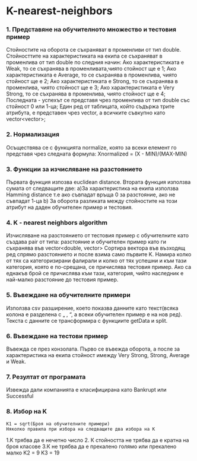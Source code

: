 # K-nearest-neighbors
### 1.	Представяне на обучителното множество и тестовия пример
Стойностите на оборота се съхраняват в променливи от тип double. 
Стойносттите на характеристиката на екипа се съхраняват в променлива от тип double по следния начин:
Ако характеристиката е Weak, то се съхранява в променливата,чиято стойност ще е 1;
Ако характеристиката е Average, то се съхранява в променлива, чиято стойност ще е 2;
Ако характеристиката е Strong, то се съхранява в променлива, чиято стойност ще е 3;
Ако характеристиката е Very Strong, то се съхранява в променлива, чиято стойност ще е 4;
Последната - успехът се представя чрез променлива от тип double със стойност 0 или 1-ца;
Един ред от таблицата, който съдържа трите атрибута, е представен чрез vector<double>, а всичките съвкупно като vector<vector<double>>; 



### 2.	Нормализация
Осъществява се с функцията normalizе, която за всеки елемент го представя чрез следната формула:
 Xnormalized = (X - MIN)/(MAX-MIN)




### 3.	Функции за изчисляване на разстоянието
Първата функция изпозва euclidean distance.
Втората функция използва сумата от следващите две: 
a)За характеристика на екипа използва Hamming distance т.е ако съвпадат връща 0 за разстояние, ако не съвпадат 1-ца
b) За оборота разликата между стойностите на този атрибут на даден обучителен пример и тестовия.



### 4.	K - nearest neighbors algorithm
Изчисляване на разстоянието от тестовия пример с обучителните като създава 
pair от типа: разстояние и обучителен пример като ги съхранява
във vector<double, vector<double>>
Сортира вектора във възходящ ред спрямо разстоянието и после взима само първите K.
Намира колко от тях са категоризирани фалирали и колко от тях успешни и към тази категория, която е по-срещана, се причислява тестовия пример. 
Ако са еднакъв брой се причислява към тази, категория, чийто наследник е най-малко разстояние до тестовия пример.


### 5.	Въвеждане на обучителните примери
Използва csv разширение, което показва данните като текст(всяка колона е разделена с „ , “, а всеки обучителен пример е на нов ред). Текста с данните се трансформира с функциите getData и split.


### 6.	Въвеждане на тестови пример
Въвежда се през конзолата.
	Първо се въвежда оборота, а после за характеристика на екипа стойност 
	имежду Very Strong, Strong, Average и Weak.

### 7.	Резултат от програмата
Извежда дали компанията е класифицирана като Bankrupt или Successful 
  
### 8. Избор на K
	K1 = sqrt(Броя на обучителните примери)
	Няколко правила при избора на следващите два избора на K
1.K трябва да е нечетно число
2. К стойността не трябва да е кратна на броя класове
3.К не трябва да е прекалено голямо или прекалено малко
	K2 = 9
 	K3 = 19
